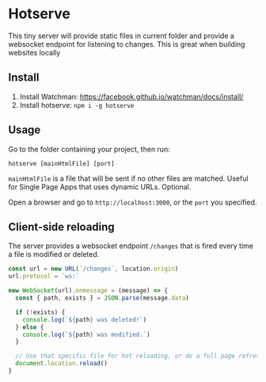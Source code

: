 # Hotserve

This tiny server will provide static files in current folder and provide a websocket endpoint for listening to changes. This is great when building websites locally

## Install

1. Install Watchman: https://facebook.github.io/watchman/docs/install/
2. Install hotserve: `npm i -g hotserve`

## Usage

Go to the folder containing your project, then run:

```
hotserve [mainHtmlFile] [port]
```

`mainHtmlFile` is a file that will be sent if no other files are matched. Useful for Single Page Apps that uses dynamic URLs. Optional.

Open a browser and go to `http://localhost:3000`, or the `port` you specified.

## Client-side reloading

The server provides a websocket endpoint `/changes` that is fired every time a file is modified or deleted.

```javascript
const url = new URL(`/changes`, location.origin)
url.protocol = `ws:`

new WebSocket(url).onmessage = (message) => {
  const { path, exists } = JSON.parse(message.data)

  if (!exists) {
    console.log(`${path} was deleted!`)
  } else {
    console.log(`${path} was modified.`)
  }

  // Use that specific file for hot reloading, or do a full page refresh
  document.location.reload()
}
```
